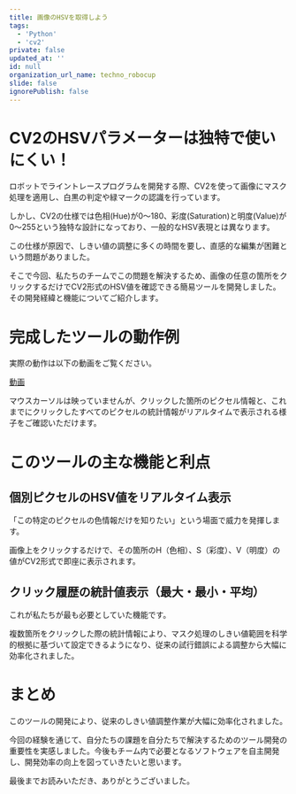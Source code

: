 ```yaml
---
title: 画像のHSVを取得しよう
tags:
  - 'Python'
  - 'cv2'
private: false
updated_at: ''
id: null
organization_url_name: techno_robocup
slide: false
ignorePublish: false
---
```

# CV2のHSVパラメーターは独特で使いにくい！
ロボットでライントレースプログラムを開発する際、CV2を使って画像にマスク処理を適用し、白黒の判定や緑マークの認識を行っています。

しかし、CV2の仕様では色相(Hue)が0〜180、彩度(Saturation)と明度(Value)が0〜255という独特な設計になっており、一般的なHSV表現とは異なります。

この仕様が原因で、しきい値の調整に多くの時間を要し、直感的な編集が困難という問題がありました。

そこで今回、私たちのチームでこの問題を解決するため、画像の任意の箇所をクリックするだけでCV2形式のHSV値を確認できる簡易ツールを開発しました。その開発経緯と機能についてご紹介します。

# 完成したツールの動作例
実際の動作は以下の動画をご覧ください。

[動画](http://techno-robocup.github.io/assets/images/Screencast%20from%202025-09-15%2013-44-15.webm)

マウスカーソルは映っていませんが、クリックした箇所のピクセル情報と、これまでにクリックしたすべてのピクセルの統計情報がリアルタイムで表示される様子をご確認いただけます。

# このツールの主な機能と利点
## 個別ピクセルのHSV値をリアルタイム表示
「この特定のピクセルの色情報だけを知りたい」という場面で威力を発揮します。

画像上をクリックするだけで、その箇所のH（色相）、S（彩度）、V（明度）の値がCV2形式で即座に表示されます。

## クリック履歴の統計値表示（最大・最小・平均）
これが私たちが最も必要としていた機能です。

複数箇所をクリックした際の統計情報により、マスク処理のしきい値範囲を科学的根拠に基づいて設定できるようになり、従来の試行錯誤による調整から大幅に効率化されました。

# まとめ
このツールの開発により、従来のしきい値調整作業が大幅に効率化されました。

今回の経験を通じて、自分たちの課題を自分たちで解決するためのツール開発の重要性を実感しました。今後もチーム内で必要となるソフトウェアを自主開発し、開発効率の向上を図っていきたいと思います。

最後までお読みいただき、ありがとうございました。
